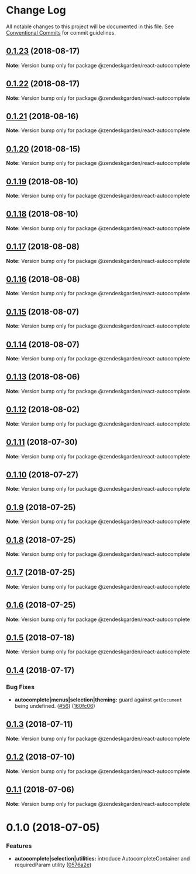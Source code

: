 # Change Log

All notable changes to this project will be documented in this file.
See [Conventional Commits](https://conventionalcommits.org) for commit guidelines.

<a name="0.1.23"></a>
## [0.1.23](https://github.com/zendeskgarden/react-components/compare/@zendeskgarden/react-autocomplete@0.1.21...@zendeskgarden/react-autocomplete@0.1.23) (2018-08-17)

**Note:** Version bump only for package @zendeskgarden/react-autocomplete





<a name="0.1.22"></a>
## [0.1.22](https://github.com/zendeskgarden/react-components/compare/@zendeskgarden/react-autocomplete@0.1.21...@zendeskgarden/react-autocomplete@0.1.22) (2018-08-17)

**Note:** Version bump only for package @zendeskgarden/react-autocomplete





<a name="0.1.21"></a>
## [0.1.21](https://github.com/zendeskgarden/react-components/compare/@zendeskgarden/react-autocomplete@0.1.20...@zendeskgarden/react-autocomplete@0.1.21) (2018-08-16)

**Note:** Version bump only for package @zendeskgarden/react-autocomplete





<a name="0.1.20"></a>
## [0.1.20](https://github.com/zendeskgarden/react-components/compare/@zendeskgarden/react-autocomplete@0.1.19...@zendeskgarden/react-autocomplete@0.1.20) (2018-08-15)

**Note:** Version bump only for package @zendeskgarden/react-autocomplete





<a name="0.1.19"></a>
## [0.1.19](https://github.com/zendeskgarden/react-components/compare/@zendeskgarden/react-autocomplete@0.1.18...@zendeskgarden/react-autocomplete@0.1.19) (2018-08-10)




**Note:** Version bump only for package @zendeskgarden/react-autocomplete

<a name="0.1.18"></a>
## [0.1.18](https://github.com/zendeskgarden/react-components/compare/@zendeskgarden/react-autocomplete@0.1.17...@zendeskgarden/react-autocomplete@0.1.18) (2018-08-10)




**Note:** Version bump only for package @zendeskgarden/react-autocomplete

<a name="0.1.17"></a>
## [0.1.17](https://github.com/zendeskgarden/react-components/compare/@zendeskgarden/react-autocomplete@0.1.16...@zendeskgarden/react-autocomplete@0.1.17) (2018-08-08)




**Note:** Version bump only for package @zendeskgarden/react-autocomplete

<a name="0.1.16"></a>
## [0.1.16](https://github.com/zendeskgarden/react-components/compare/@zendeskgarden/react-autocomplete@0.1.15...@zendeskgarden/react-autocomplete@0.1.16) (2018-08-08)




**Note:** Version bump only for package @zendeskgarden/react-autocomplete

<a name="0.1.15"></a>
## [0.1.15](https://github.com/zendeskgarden/react-components/compare/@zendeskgarden/react-autocomplete@0.1.14...@zendeskgarden/react-autocomplete@0.1.15) (2018-08-07)




**Note:** Version bump only for package @zendeskgarden/react-autocomplete

<a name="0.1.14"></a>
## [0.1.14](https://github.com/zendeskgarden/react-components/compare/@zendeskgarden/react-autocomplete@0.1.13...@zendeskgarden/react-autocomplete@0.1.14) (2018-08-07)




**Note:** Version bump only for package @zendeskgarden/react-autocomplete

<a name="0.1.13"></a>
## [0.1.13](https://github.com/zendeskgarden/react-components/compare/@zendeskgarden/react-autocomplete@0.1.12...@zendeskgarden/react-autocomplete@0.1.13) (2018-08-06)




**Note:** Version bump only for package @zendeskgarden/react-autocomplete

<a name="0.1.12"></a>
## [0.1.12](https://github.com/zendeskgarden/react-components/compare/@zendeskgarden/react-autocomplete@0.1.11...@zendeskgarden/react-autocomplete@0.1.12) (2018-08-02)




**Note:** Version bump only for package @zendeskgarden/react-autocomplete

<a name="0.1.11"></a>
## [0.1.11](https://github.com/zendeskgarden/react-components/compare/@zendeskgarden/react-autocomplete@0.1.10...@zendeskgarden/react-autocomplete@0.1.11) (2018-07-30)




**Note:** Version bump only for package @zendeskgarden/react-autocomplete

<a name="0.1.10"></a>
## [0.1.10](https://github.com/zendeskgarden/react-components/compare/@zendeskgarden/react-autocomplete@0.1.9...@zendeskgarden/react-autocomplete@0.1.10) (2018-07-27)




**Note:** Version bump only for package @zendeskgarden/react-autocomplete

<a name="0.1.9"></a>
## [0.1.9](https://github.com/zendeskgarden/react-components/compare/@zendeskgarden/react-autocomplete@0.1.8...@zendeskgarden/react-autocomplete@0.1.9) (2018-07-25)




**Note:** Version bump only for package @zendeskgarden/react-autocomplete

<a name="0.1.8"></a>
## [0.1.8](https://github.com/zendeskgarden/react-components/compare/@zendeskgarden/react-autocomplete@0.1.7...@zendeskgarden/react-autocomplete@0.1.8) (2018-07-25)




**Note:** Version bump only for package @zendeskgarden/react-autocomplete

<a name="0.1.7"></a>
## [0.1.7](https://github.com/zendeskgarden/react-components/compare/@zendeskgarden/react-autocomplete@0.1.6...@zendeskgarden/react-autocomplete@0.1.7) (2018-07-25)




**Note:** Version bump only for package @zendeskgarden/react-autocomplete

<a name="0.1.6"></a>
## [0.1.6](https://github.com/zendeskgarden/react-components/compare/@zendeskgarden/react-autocomplete@0.1.5...@zendeskgarden/react-autocomplete@0.1.6) (2018-07-25)




**Note:** Version bump only for package @zendeskgarden/react-autocomplete

<a name="0.1.5"></a>
## [0.1.5](https://github.com/zendeskgarden/react-components/compare/@zendeskgarden/react-autocomplete@0.1.4...@zendeskgarden/react-autocomplete@0.1.5) (2018-07-18)




**Note:** Version bump only for package @zendeskgarden/react-autocomplete

<a name="0.1.4"></a>
## [0.1.4](https://github.com/zendeskgarden/react-components/compare/@zendeskgarden/react-autocomplete@0.1.3...@zendeskgarden/react-autocomplete@0.1.4) (2018-07-17)


### Bug Fixes

* **autocomplete|menus|selection|theming:** guard against `getDocument` being undefined. ([#56](https://github.com/zendeskgarden/react-components/issues/56)) ([160fc06](https://github.com/zendeskgarden/react-components/commit/160fc06))




<a name="0.1.3"></a>
## [0.1.3](https://github.com/zendeskgarden/react-components/compare/@zendeskgarden/react-autocomplete@0.1.2...@zendeskgarden/react-autocomplete@0.1.3) (2018-07-11)




**Note:** Version bump only for package @zendeskgarden/react-autocomplete

<a name="0.1.2"></a>
## [0.1.2](https://github.com/zendeskgarden/react-components/compare/@zendeskgarden/react-autocomplete@0.1.1...@zendeskgarden/react-autocomplete@0.1.2) (2018-07-10)




**Note:** Version bump only for package @zendeskgarden/react-autocomplete

<a name="0.1.1"></a>
## [0.1.1](https://github.com/zendeskgarden/react-components/compare/@zendeskgarden/react-autocomplete@0.1.0...@zendeskgarden/react-autocomplete@0.1.1) (2018-07-06)




**Note:** Version bump only for package @zendeskgarden/react-autocomplete

<a name="0.1.0"></a>
# 0.1.0 (2018-07-05)


### Features

* **autocomplete|selection|utilities:** introduce AutocompleteContainer and requiredParam utility ([0576a2e](https://github.com/zendeskgarden/react-components/commit/0576a2e))
